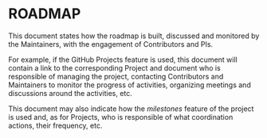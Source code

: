 # ROADMAP

This document states how the roadmap is built, discussed and monitored by the Maintainers, with the engagement of Contributors and PIs.

For example, if the GitHub Projects feature is used, this document will contain a link to the corresponding Project and document who is responsible of managing the project, contacting Contributors and Maintainers to monitor the progress of activities, organizing meetings and discussions around the activities, etc.

This document may also indicate how the *milestones* feature of the project is used and, as for Projects, who is responsible of what coordination actions, their frequency, etc.
